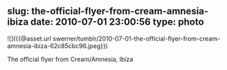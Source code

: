 slug: the-official-flyer-from-cream-amnesia-ibiza
date: 2010-07-01 23:00:56
type: photo
---

![]({{@asset.url swerner/tumblr/2010-07-01-the-official-flyer-from-cream-amnesia-ibiza-62c85cbc96.jpeg}})

The official flyer from Cream/Amnesia, Ibiza
